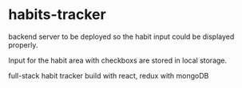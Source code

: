 # habits-tracker
backend server to be deployed so the habit input could be displayed properly. 

Input for the habit area with checkboxs are stored in local storage. 

full-stack habit tracker build with react, redux with mongoDB
